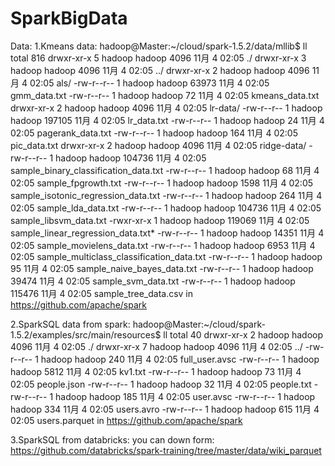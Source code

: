 # SparkBigData



Data:
1.Kmeans data:
hadoop@Master:~/cloud/spark-1.5.2/data/mllib$ ll
total 816
drwxr-xr-x 5 hadoop hadoop   4096 11月  4 02:05 ./
drwxr-xr-x 3 hadoop hadoop   4096 11月  4 02:05 ../
drwxr-xr-x 2 hadoop hadoop   4096 11月  4 02:05 als/
-rw-r--r-- 1 hadoop hadoop  63973 11月  4 02:05 gmm_data.txt
-rw-r--r-- 1 hadoop hadoop     72 11月  4 02:05 kmeans_data.txt
drwxr-xr-x 2 hadoop hadoop   4096 11月  4 02:05 lr-data/
-rw-r--r-- 1 hadoop hadoop 197105 11月  4 02:05 lr_data.txt
-rw-r--r-- 1 hadoop hadoop     24 11月  4 02:05 pagerank_data.txt
-rw-r--r-- 1 hadoop hadoop    164 11月  4 02:05 pic_data.txt
drwxr-xr-x 2 hadoop hadoop   4096 11月  4 02:05 ridge-data/
-rw-r--r-- 1 hadoop hadoop 104736 11月  4 02:05 sample_binary_classification_data.txt
-rw-r--r-- 1 hadoop hadoop     68 11月  4 02:05 sample_fpgrowth.txt
-rw-r--r-- 1 hadoop hadoop   1598 11月  4 02:05 sample_isotonic_regression_data.txt
-rw-r--r-- 1 hadoop hadoop    264 11月  4 02:05 sample_lda_data.txt
-rw-r--r-- 1 hadoop hadoop 104736 11月  4 02:05 sample_libsvm_data.txt
-rwxr-xr-x 1 hadoop hadoop 119069 11月  4 02:05 sample_linear_regression_data.txt*
-rw-r--r-- 1 hadoop hadoop  14351 11月  4 02:05 sample_movielens_data.txt
-rw-r--r-- 1 hadoop hadoop   6953 11月  4 02:05 sample_multiclass_classification_data.txt
-rw-r--r-- 1 hadoop hadoop     95 11月  4 02:05 sample_naive_bayes_data.txt
-rw-r--r-- 1 hadoop hadoop  39474 11月  4 02:05 sample_svm_data.txt
-rw-r--r-- 1 hadoop hadoop 115476 11月  4 02:05 sample_tree_data.csv
in https://github.com/apache/spark

2.SparkSQL data from spark:
hadoop@Master:~/cloud/spark-1.5.2/examples/src/main/resources$ ll
total 40
drwxr-xr-x 2 hadoop hadoop 4096 11月  4 02:05 ./
drwxr-xr-x 7 hadoop hadoop 4096 11月  4 02:05 ../
-rw-r--r-- 1 hadoop hadoop  240 11月  4 02:05 full_user.avsc
-rw-r--r-- 1 hadoop hadoop 5812 11月  4 02:05 kv1.txt
-rw-r--r-- 1 hadoop hadoop   73 11月  4 02:05 people.json
-rw-r--r-- 1 hadoop hadoop   32 11月  4 02:05 people.txt
-rw-r--r-- 1 hadoop hadoop  185 11月  4 02:05 user.avsc
-rw-r--r-- 1 hadoop hadoop  334 11月  4 02:05 users.avro
-rw-r--r-- 1 hadoop hadoop  615 11月  4 02:05 users.parquet
in https://github.com/apache/spark

3.SparkSQL from databricks:
you can down form:
https://github.com/databricks/spark-training/tree/master/data/wiki_parquet
